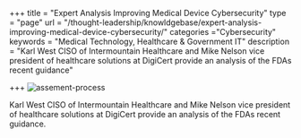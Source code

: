 +++
title = "Expert Analysis Improving Medical Device Cybersecurity"
type = "page"
url = "/thought-leadership/knowldgebase/expert-analysis-improving-medical-device-cybersecurity/"
categories ="Cybersecurity"
keywords = "Medical Technology, Healthcare & Government IT"
description = "Karl West CISO of Intermountain Healthcare and Mike Nelson vice president of healthcare solutions at DigiCert provide an analysis of the FDAs recent guidance" 
 
+++
![assement-process](/blog/Expert_Ana_1486467759-300x181.jpg#center) 

Karl West CISO of Intermountain Healthcare and Mike Nelson vice president of healthcare solutions at DigiCert provide an analysis of the FDAs recent guidance.